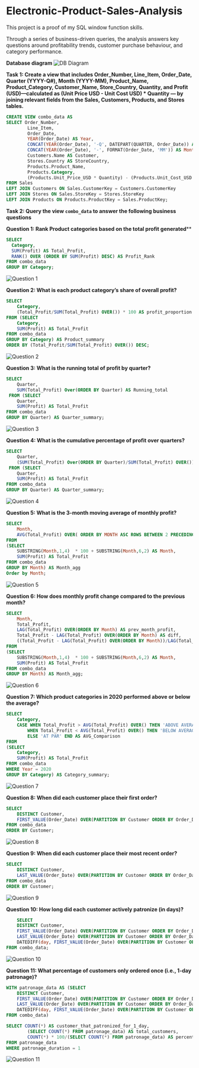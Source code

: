 # Electronic-Product-Sales-Analysis
This project is a proof of my SQL window function skills.

Through a series of business-driven queries, the analysis answers key questions around profitability trends, customer purchase behaviour, and category performance.

**Database diagram**
![DB Diagram](https://github.com/user-attachments/assets/1f2c1df0-ec57-4d0a-bebb-eeb93508f433)

**Task 1:  Create a view that includes Order_Number, Line_Item, Order_Date, Quarter (YYYY-Q#), Month (YYYY-MM), Product_Name, Product_Category, Customer_Name, Store_Country, Quantity, and Profit (USD)—calculated as (Unit Price USD - Unit Cost USD) * Quantity — by joining relevant fields from the Sales, Customers, Products, and Stores tables.**

  ```sql
  CREATE VIEW combo_data AS 
  SELECT Order_Number, 
          Line_Item, 
          Order_Date, 
          YEAR(Order_Date) AS Year, 
          CONCAT(YEAR(Order_Date), '-Q', DATEPART(QUARTER, Order_Date)) AS Quarter, 
          CONCAT(YEAR(Order_Date), '-', FORMAT(Order_Date, 'MM')) AS Month,
          Customers.Name AS Customer, 
          Stores.Country AS StoreCountry, 
          Products.Product_Name, 
          Products.Category, 
          (Products.Unit_Price_USD * Quantity) - (Products.Unit_Cost_USD * Quantity) AS Profit 
FROM Sales 
LEFT JOIN Customers ON Sales.CustomerKey = Customers.CustomerKey 
LEFT JOIN Stores ON Sales.StoreKey = Stores.StoreKey
LEFT JOIN Products ON Products.ProductKey = Sales.ProductKey; 
  ```

**Task 2: Query the view `combo_data` to answer the following business questions**

**Question 1: Rank Product categories based on the total profit generated****

  ```sql
  SELECT 
    Category,
    SUM(Profit) AS Total_Profit,
    RANK() OVER (ORDER BY SUM(Profit) DESC) AS Profit_Rank
FROM combo_data
GROUP BY Category;
  ```
![Question 1](https://github.com/user-attachments/assets/7cbdcd63-d136-4386-88e1-9924195e962d)


**Question 2: What is each product category’s share of overall profit?**
```sql
SELECT 
	Category,
	(Total_Profit/SUM(Total_Profit) OVER()) * 100 AS profit_proportion
FROM (SELECT 
	Category,
	SUM(Profit) AS Total_Profit
FROM combo_data
GROUP BY Category) AS Product_summary
ORDER BY (Total_Profit/SUM(Total_Profit) OVER()) DESC;
```
![Question 2](https://github.com/user-attachments/assets/60d7cf47-f7d6-44f2-9d3f-fc73f4606cc7)


**Question 3: What is the running total of profit by quarter?**
```sql
SELECT 
	Quarter,
	SUM(Total_Profit) Over(ORDER BY Quarter) AS Running_total
 FROM (SELECT
	Quarter, 
	SUM(Profit) AS Total_Profit
FROM combo_data
GROUP BY Quarter) AS Quarter_summary;
```
![Question 3](https://github.com/user-attachments/assets/c1f75eb3-7ad5-49b8-a7bd-e43d19471e1d)


**Question 4: What is the cumulative percentage of profit over quarters?**
```sql
SELECT 
	Quarter,
	(SUM(Total_Profit) Over(ORDER BY Quarter)/SUM(Total_Profit) OVER()) * 100 AS Running_perc
 FROM (SELECT
	Quarter, 
	SUM(Profit) AS Total_Profit
FROM combo_data
GROUP BY Quarter) AS Quarter_summary;
```
![Question 4](https://github.com/user-attachments/assets/fd91f48c-2329-47e5-b363-4e9fdecb0bdc)


**Question 5: What is the 3-month moving average of monthly profit?**
```sql
SELECT
	Month, 
	AVG(Total_Profit) OVER( ORDER BY MONTH ASC ROWS BETWEEN 2 PRECEDING AND CURRENT ROW ) AS Three_Month_Rolling_Average
FROM 
(SELECT 
	SUBSTRING(Month,1,4)  * 100 + SUBSTRING(Month,6,2) AS Month, 
	SUM(Profit) AS Total_Profit
FROM combo_data
GROUP BY Month) AS Month_agg
Order by Month;
```
![Question 5](https://github.com/user-attachments/assets/33c540e5-df29-4cb1-b779-ace5a4ebb889)


**Question 6: How does monthly profit change compared to the previous month?**
```sql
SELECT 
	Month,
	Total_Profit,
	LAG(Total_Profit) OVER(ORDER BY Month) AS prev_month_profit,
	Total_Profit - LAG(Total_Profit) OVER(ORDER BY Month) AS diff,
	((Total_Profit - LAG(Total_Profit) OVER(ORDER BY Month))/LAG(Total_Profit) OVER(ORDER BY Month)) * 100 AS percent_var
FROM 
(SELECT 
	SUBSTRING(Month,1,4)  * 100 + SUBSTRING(Month,6,2) AS Month, 
	SUM(Profit) AS Total_Profit
FROM combo_data
GROUP BY Month) AS Month_agg;
```
![Question 6](https://github.com/user-attachments/assets/9ef9b959-e5de-479b-a8dc-7fef924d5ccb)


**Question 7: Which product categories in 2020 performed above or below the average?**
```sql
SELECT 
	Category,
	CASE WHEN Total_Profit > AVG(Total_Profit) OVER() THEN 'ABOVE AVERAGE'
		WHEN Total_Profit < AVG(Total_Profit) OVER() THEN 'BELOW AVERAGE'
		ELSE 'AT PAR' END AS AVG_Comparison
FROM 
(SELECT 
	Category,
	SUM(Profit) AS Total_Profit
FROM combo_data
WHERE Year = 2020
GROUP BY Category) AS Category_summary;
```
![Question 7](https://github.com/user-attachments/assets/cf275c95-5182-4e5c-8122-7c77780612dc)


**Question 8: When did each customer place their first order?**
```sql
SELECT
	DISTINCT Customer,
	FIRST_VALUE(Order_Date) OVER(PARTITION BY Customer ORDER BY Order_Date ASC) AS first_patronage
FROM combo_data
ORDER BY Customer;
```
![Question 8](https://github.com/user-attachments/assets/76478280-0ef2-49ab-b700-a342f88a8cba)


**Question 9: When did each customer place their most recent order?**
```sql
SELECT
	DISTINCT Customer,
	LAST_VALUE(Order_Date) OVER(PARTITION BY Customer ORDER BY Order_Date ASC ROWS BETWEEN UNBOUNDED PRECEDING AND UNBOUNDED FOLLOWING) AS last_patronage
FROM combo_data
ORDER BY Customer;
```
![Question 9](https://github.com/user-attachments/assets/0142230d-f198-4aac-a36c-89ee2d9bfce0)


**Question 10: How long did each customer actively patronize (in days)?**
```sql
	SELECT
	DISTINCT Customer,
	FIRST_VALUE(Order_Date) OVER(PARTITION BY Customer ORDER BY Order_Date ASC) AS first_patronage,
	LAST_VALUE(Order_Date) OVER(PARTITION BY Customer ORDER BY Order_Date ASC ROWS BETWEEN UNBOUNDED PRECEDING AND UNBOUNDED FOLLOWING) AS last_patronage,
	DATEDIFF(day, FIRST_VALUE(Order_Date) OVER(PARTITION BY Customer ORDER BY Order_Date ASC),LAST_VALUE(Order_Date) OVER(PARTITION BY Customer ORDER BY Order_Date ASC ROWS BETWEEN UNBOUNDED PRECEDING AND UNBOUNDED FOLLOWING) ) + 1 as patronage_duration
FROM combo_data;
```
![Question 10](https://github.com/user-attachments/assets/7651499d-eebe-4ff9-9916-a51f6459c826)


**Question 11: What percentage of customers only ordered once (i.e., 1-day patronage)?**
```sql
WITH patronage_data AS (SELECT
	DISTINCT Customer,
	FIRST_VALUE(Order_Date) OVER(PARTITION BY Customer ORDER BY Order_Date ASC) AS first_patronage,
	LAST_VALUE(Order_Date) OVER(PARTITION BY Customer ORDER BY Order_Date ASC ROWS BETWEEN UNBOUNDED PRECEDING AND UNBOUNDED FOLLOWING) AS last_patronage,
	DATEDIFF(day, FIRST_VALUE(Order_Date) OVER(PARTITION BY Customer ORDER BY Order_Date ASC),LAST_VALUE(Order_Date) OVER(PARTITION BY Customer ORDER BY Order_Date ASC ROWS BETWEEN UNBOUNDED PRECEDING AND UNBOUNDED FOLLOWING) ) + 1 AS patronage_duration
FROM combo_data)

SELECT COUNT(*) AS customer_that_patronized_for_1_day,
		(SELECT COUNT(*) FROM patronage_data) AS total_customers,
		COUNT(*) * 100/(SELECT COUNT(*) FROM patronage_data) AS percent_of_customers_that_patronized_for_1day
FROM patronage_data
WHERE patronage_duration = 1
```
![Question 11](https://github.com/user-attachments/assets/366ee9c3-d6e4-43e2-b894-588e300f43b8)











